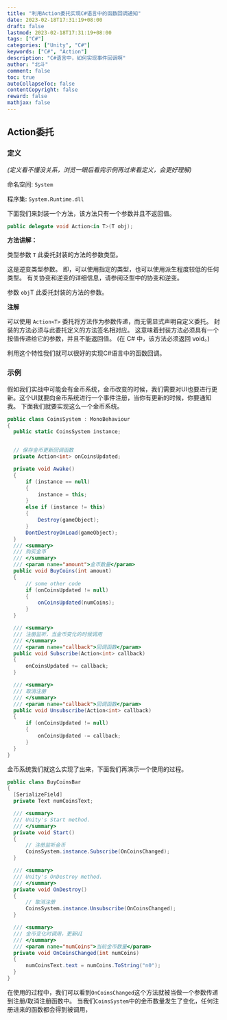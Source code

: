 ```yaml
---
title: "利用Action委托实现C#语言中的函数回调通知"
date: 2023-02-18T17:31:19+08:00
draft: false
lastmod: 2023-02-18T17:31:19+08:00
tags: ["C#"]
categories: ["Unity", "C#"]
keywords: ["C#", "Action"]
description: "C#语言中，如何实现事件回调啊"
author: "北斗"
comment: false
toc: true
autoCollapseToc: false
contentCopyright: false
reward: false
mathjax: false
---
```


## Action<T>委托
### 定义
*(定义看不懂没关系，浏览一眼后看完示例再过来看定义，会更好理解)*

命名空间:
`System`

程序集:
`System.Runtime.dll`

下面我们来封装一个方法，该方法只有一个参数并且不返回值。

```C#
public delegate void Action<in T>(T obj);
```
**方法讲解：**

  类型参数 `T` 此委托封装的方法的参数类型。

  这是逆变类型参数。 即，可以使用指定的类型，也可以使用派生程度较低的任何类型。 有关协变和逆变的详细信息，请参阅泛型中的协变和逆变。

  参数 `obj`T 此委托封装的方法的参数。

**注解**

可以使用 `Action<T>` 委托将方法作为参数传递，而无需显式声明自定义委托。 封装的方法必须与此委托定义的方法签名相对应。
这意味着封装方法必须具有一个按值传递给它的参数，并且不能返回值。 (在 C# 中，该方法必须返回 void。)

利用这个特性我们就可以很好的实现C#语言中的函数回调。
### 示例
假如我们实战中可能会有金币系统，金币改变的时候，我们需要对UI也要进行更新。这个UI就要向金币系统进行一个事件注册，当你有更新的时候，你要通知我。
下面我们就要实现这么一个金币系统。
```C#
public class CoinsSystem : MonoBehaviour
{
  public static CoinsSystem instance;


  // 保存金币更新回调函数
  private Action<int> onCoinsUpdated;

  private void Awake()
  {
      if (instance == null)
      {
          instance = this;
      }
      else if (instance != this)
      {
          Destroy(gameObject);
      }
      DontDestroyOnLoad(gameObject);
  }
  /// <summary>
  /// 购买金币
  /// </summary>
  /// <param name="amount">金币数量</param>
  public void BuyCoins(int amount)
  {
      // some other code
      if (onCoinsUpdated != null)
      {
          onCoinsUpdated(numCoins);
      }
  }

  /// <summary>
  /// 注册监听，当金币变化的时候调用
  /// </summary>
  /// <param name="callback">回调函数</param>
  public void Subscribe(Action<int> callback)
  {
      onCoinsUpdated += callback;
  }

  /// <summary>
  /// 取消注册
  /// </summary>
  /// <param name="callback">回调函数</param>
  public void Unsubscribe(Action<int> callback)
  {
      if (onCoinsUpdated != null)
      {
          onCoinsUpdated -= callback;
      }
  }
}
```
金币系统我们就这么实现了出来，下面我们再演示一个使用的过程。
```C#
public class BuyCoinsBar
{
  [SerializeField]
  private Text numCoinsText;

  /// <summary>
  /// Unity's Start method.
  /// </summary>
  private void Start()
  {
      // 注册监听金币
      CoinsSystem.instance.Subscribe(OnCoinsChanged);
  }

  /// <summary>
  /// Unity's OnDestroy method.
  /// </summary>
  private void OnDestroy()
  {
      // 取消注册
      CoinsSystem.instance.Unsubscribe(OnCoinsChanged);
  }

  /// <summary>
  /// 金币变化时调用，更新UI
  /// </summary>
  /// <param name="numCoins">当前金币数量</param>
  private void OnCoinsChanged(int numCoins)
  {
      numCoinsText.text = numCoins.ToString("n0");
  }
}
```
在使用的过程中，我们可以看到`OnCoinsChanged`这个方法就被当做一个参数传递到注册/取消注册函数中。
当我们`CoinsSystem`中的金币数量发生了变化，任何注册进来的函数都会得到被调用，
